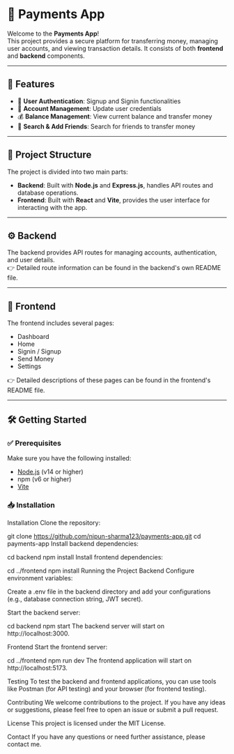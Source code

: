 # 💸 Payments App

Welcome to the **Payments App**!  
This project provides a secure platform for transferring money, managing user accounts, and viewing transaction details. It consists of both **frontend** and **backend** components.

---

## 🚀 Features
- 🔐 **User Authentication**: Signup and Signin functionalities  
- 👤 **Account Management**: Update user credentials  
- 💰 **Balance Management**: View current balance and transfer money  
- 👥 **Search & Add Friends**: Search for friends to transfer money  

---

## 📂 Project Structure
The project is divided into two main parts:

- **Backend**: Built with **Node.js** and **Express.js**, handles API routes and database operations.  
- **Frontend**: Built with **React** and **Vite**, provides the user interface for interacting with the app.  

---

## ⚙️ Backend
The backend provides API routes for managing accounts, authentication, and user details.  
👉 Detailed route information can be found in the backend's own README file.

---

## 🎨 Frontend
The frontend includes several pages:  
- Dashboard  
- Home  
- Signin / Signup  
- Send Money  
- Settings  

👉 Detailed descriptions of these pages can be found in the frontend's README file.

---

## 🛠️ Getting Started

### ✅ Prerequisites
Make sure you have the following installed:
- [Node.js](https://nodejs.org/) (v14 or higher)  
- npm (v6 or higher)  
- [Vite](https://vitejs.dev/)  

### 📥 Installation

Installation
Clone the repository:

git clone https://github.com/nipun-sharma123/payments-app.git
cd payments-app
Install backend dependencies:

cd backend
npm install
Install frontend dependencies:

cd ../frontend
npm install
Running the Project
Backend
Configure environment variables:

Create a .env file in the backend directory and add your configurations (e.g., database connection string, JWT secret).

Start the backend server:

cd backend
npm start
The backend server will start on http://localhost:3000.

Frontend
Start the frontend server:

cd ../frontend
npm run dev
The frontend application will start on http://localhost:5173.

Testing
To test the backend and frontend applications, you can use tools like Postman (for API testing) and your browser (for frontend testing).

Contributing
We welcome contributions to the project. If you have any ideas or suggestions, please feel free to open an issue or submit a pull request.

License
This project is licensed under the MIT License.

Contact
If you have any questions or need further assistance, please contact me.
